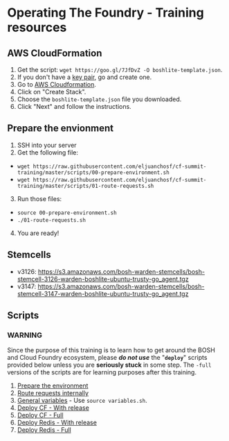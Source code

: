 # Operating The Foundry - Training resources

## AWS CloudFormation

1. Get the script: `wget https://goo.gl/7JfDvZ -O boshlite-template.json`.
2. If you don't have a [key pair](https://console.aws.amazon.com/ec2/v2/home?KeyPairs:sort=keyName), go and create one.
3. Go to [AWS Cloudformation](https://console.aws.amazon.com/cloudformation/).
4. Click on "Create Stack".
5. Choose the `boshlite-template.json` file you downloaded.
6. Click "Next" and follow the instructions.

## Prepare the envionment

1. SSH into your server
2. Get the following file:
  * `wget https://raw.githubusercontent.com/eljuanchosf/cf-summit-training/master/scripts/00-prepare-environment.sh`
  * `wget https://raw.githubusercontent.com/eljuanchosf/cf-summit-training/master/scripts/01-route-requests.sh`
3. Run those files:
  * `source 00-prepare-environment.sh`
  * `./01-route-requests.sh`
4. You are ready!

## Stemcells

* v3126: https://s3.amazonaws.com/bosh-warden-stemcells/bosh-stemcell-3126-warden-boshlite-ubuntu-trusty-go_agent.tgz
* v3147: https://s3.amazonaws.com/bosh-warden-stemcells/bosh-stemcell-3147-warden-boshlite-ubuntu-trusty-go_agent.tgz

## Scripts

### WARNING

Since the purpose of this training is to learn how to get around the BOSH and Cloud Foundry ecosystem, please ***do not use*** the "**`deploy`**" scripts provided below unless you are **seriously stuck**  in some step. The `-full` versions of the scripts are for learning purposes after this training.

1. [Prepare the environment](scripts/00-prepare-environment.sh)
1. [Route requests internally](scripts/01-route-requests.sh)
1. [General variables](scripts/variables.sh.gpg) - Use `source variables.sh`.
1. [Deploy CF - With release](scripts/03-deploy-cf-with-release.sh.gpg)
1. [Deploy CF - Full](scripts/03-deploy-cf-full.sh.gpg)
1. [Deploy Redis - With release](scripts/04-deploy-redis-with-release.sh.gpg)
1. [Deploy Redis - Full](scripts/04-deploy-redis-full.sh.gpg)
